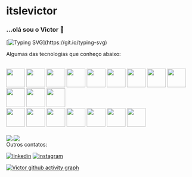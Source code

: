 # itslevictor
### ...olá sou o Victor 👋

[![Typing SVG](https://readme-typing-svg.demolab.com?font=&size=17&duration=3500&pause=700&color=F7B158&width=435&lines=Entusiasta+no+desenvolvimento+de+solucoes;Programacao,+Design+e+Administracao.)](https://git.io/typing-svg)
 
Algumas das tecnologias que conheço abaixo:

<br>

<div></div>
<div> <img width=50 height = 50 src="https://cdn.jsdelivr.net/gh/devicons/devicon/icons/python/python-original-wordmark.svg" /> <img width=50 height = 50 src="https://cdn.jsdelivr.net/gh/devicons/devicon/icons/java/java-original.svg" /> <img width=50 height = 50 src="https://cdn.jsdelivr.net/gh/devicons/devicon/icons/javascript/javascript-original.svg" /> <img width=50 height = 50 src="https://cdn.jsdelivr.net/gh/devicons/devicon/icons/androidstudio/androidstudio-original.svg" /> <img width=50 height = 50 src="https://cdn.jsdelivr.net/gh/devicons/devicon/icons/cplusplus/cplusplus-original.svg" /> <img width=50 height = 50 src="https://cdn.jsdelivr.net/gh/devicons/devicon/icons/csharp/csharp-original.svg" /> <img width=50 height = 50 src="https://cdn.jsdelivr.net/gh/devicons/devicon/icons/css3/css3-original-wordmark.svg" /> <picture> <source width = 50 height = 50 srcset="https://upload.wikimedia.org/wikipedia/commons/a/a3/Bash_Logo_White.svg" media="(prefers-color-scheme:dark)"> <img width = 50 height = 50  src="https://cdn.jsdelivr.net/gh/devicons/devicon/icons/bash/bash-plain.svg"> </picture> <img width=50 height = 50 src="https://cdn.jsdelivr.net/gh/devicons/devicon/icons/git/git-original.svg" /> <img width=50 height = 50 src="https://cdn.jsdelivr.net/gh/devicons/devicon/icons/html5/html5-original-wordmark.svg" /> <img width=50 height = 50 src="https://cdn.jsdelivr.net/gh/devicons/devicon/icons/kotlin/kotlin-original.svg" /> <img width=50 height = 50 src="https://cdn.jsdelivr.net/gh/devicons/devicon/icons/postgresql/postgresql-original-wordmark.svg" />        
</div>

<div>
 <img width=50 height = 50 src="https://cdn.jsdelivr.net/gh/devicons/devicon/icons/canva/canva-original.svg" /> <img  width=50 height = 50 src="https://cdn.jsdelivr.net/gh/devicons/devicon/icons/photoshop/photoshop-plain.svg" /> <img width=50 height = 50 src="https://cdn.jsdelivr.net/gh/devicons/devicon/icons/figma/figma-original.svg" /> <img width=50 height = 50 src="https://cdn.jsdelivr.net/gh/devicons/devicon/icons/facebook/facebook-original.svg" /> <img width=50 height = 50 src="https://cdn.jsdelivr.net/gh/devicons/devicon/icons/firebase/firebase-plain.svg" /> <img width=50 height = 50 src="https://cdn.jsdelivr.net/gh/devicons/devicon/icons/illustrator/illustrator-plain.svg" /> <img width=50 height = 50 src="https://cdn.jsdelivr.net/gh/devicons/devicon/icons/trello/trello-plain-wordmark.svg" />      
</div>

<br>

<a href="https://github.com/itslevictor/github-readme-stats">
  <img align="center" src="https://github-readme-stats.vercel.app/api?username=itslevictor&show_icons=true&theme=vision-friendly-dark&include_all_commits=true" />
</a>
<a href="https://github.com/itslevictor/github-readme-stats">
  <img align="center" src="https://github-readme-stats.vercel.app/api/top-langs/?username=itslevictor&layout=demo" />
</a>

<br>
<div>
    
</div>

<div>
 Outros contatos:
 <br>
 
 [![linkedin](https://img.shields.io/badge/LinkedIn-0077B5?style=for-the-badge&logo=linkedin&logoColor=white)](https://linkedin.com/in/itslevictor)
 [![instagram](https://img.shields.io/badge/Instagram-E4405F?style=for-the-badge&logo=instagram&logoColor=white)](https://instagram.com/itslevictor)
 </div>
 
 [![Victor github activity graph](https://github-readme-activity-graph.cyclic.app/graph?username=itslevictor&bg_color=000000&color=ffffff&line=ffffff&point=aeff00&area=true&hide_border=true)](https://github.com/ashutosh00710/github-readme-activity-graph)
